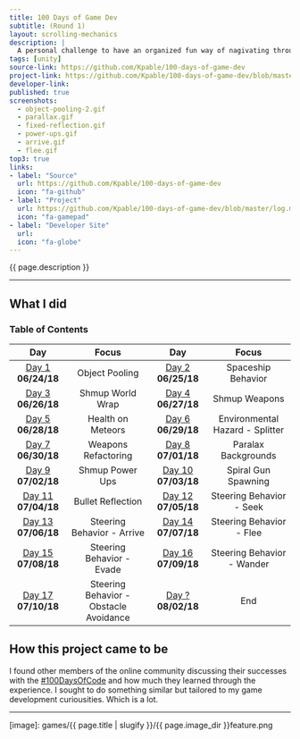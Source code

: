 ```yaml
---
title: 100 Days of Game Dev
subtitle: (Round 1)
layout: scrolling-mechanics
description: |
  A personal challenge to have an organized fun way of nagivating through my game development curiousities. I set out to collect myself and go through my ever growing list of game development interests one at a time. Each day I made some progress towards investigating a subject of interest. Doing some work to study or implement a quick idea. 
tags: [unity]
source-link: https://github.com/Kpable/100-days-of-game-dev
project-link: https://github.com/Kpable/100-days-of-game-dev/blob/master/log.md
developer-link: 
published: true
screenshots:
  - object-pooling-2.gif
  - parallax.gif
  - fixed-reflection.gif
  - power-ups.gif
  - arrive.gif
  - flee.gif
top3: true
links:
- label: "Source"
  url: https://github.com/Kpable/100-days-of-game-dev
  icon: "fa-github"
- label: "Project"
  url: https://github.com/Kpable/100-days-of-game-dev/blob/master/log.md
  icon: "fa-gamepad"
- label: "Developer Site"
  url: 
  icon: "fa-globe"
---
```


<!-- Description -->
{{ page.description }}

---

## What I did



<a name="toc"></a>
### Table of Contents 

|Day                               |Focus                                   |Day                                 |Focus                                 |
|:--------------------------------:|:--------------------------------------:|:----------------------------------:|:------------------------------------:|
|[Day 1](#day-1)    **06/24/18**   | Object Pooling                         |[Day 2](#day-2)    **06/25/18**     | Spaceship Behavior                   |
|[Day 3](#day-3)    **06/26/18**   | Shmup World Wrap                       |[Day 4](#day-4)    **06/27/18**     | Shmup Weapons                        |
|[Day 5](#day-5)    **06/28/18**   | Health on Meteors                      |[Day 6](#day-6)    **06/29/18**     | Environmental Hazard - Splitter      |
|[Day 7](#day-7)    **06/30/18**   | Weapons Refactoring                    |[Day 8](#day-8)    **07/01/18**     | Paralax Backgrounds                  |
|[Day 9](#day-9)    **07/02/18**   | Shmup Power Ups                        |[Day 10](#day-10)  **07/03/18**     | Spiral Gun Spawning                  |
|[Day 11](#day-11)  **07/04/18**   | Bullet Reflection                      |[Day 12](#day-12)  **07/05/18**     | Steering Behavior - Seek             |
|[Day 13](#day-13)  **07/06/18**   | Steering Behavior - Arrive             |[Day 14](#day-14)  **07/07/18**     | Steering Behavior - Flee             |
|[Day 15](#day-15)  **07/08/18**   | Steering Behavior - Evade              |[Day 16](#day-16)  **07/09/18**     | Steering Behavior - Wander           |
|[Day 17](#day-17)  **07/10/18**   | Steering Behavior - Obstacle Avoidance |[Day ?](#day-18)   **08/02/18**     | End                                  |

<!-- ![Image] [image]{:class="image fit"} -->

<!--excerpt_end-->

## How this project came to be

I found other members of the online community discussing their successes with the [#100DaysOfCode](https://twitter.com/_100DaysOfCode) and how much they learned through the experience. I sought to do something similar but tailored to my game development curiousities. Which is a lot.


---


[image]: games/{{ page.title | slugify }}/{{ page.image_dir }}feature.png
